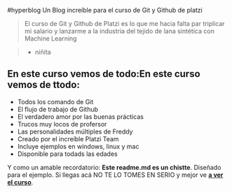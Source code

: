 #hyperblog
Un Blog increíble para el curso de Git y Github de platzi
> El curso de Git y Github de Platzi es lo que me hacia falta par triplicar mi salario y lanzarme a la industria  del tejido de lana sintética con Machine Learning

> - niñita

## En este curso vemos de todo:En este curso vemos de ttodo:
* Todos los comando de Git
* El flujo de trabajo de Github
* El verdadero amor por las buenas prácticas
* Trucos muy locos de profersor
* Las personalidades múltiples de Freddy
* Creado por el increíble Platzi Team
* Incluye ejemplos en windows, linux y mac
* Disponible para todads las edades

Y como un amable recordatorio: **Este readme.md es un chistte**. Diseñado para el ejemplo. Si llegas acá NO TE LO TOMES EN SERIO y mejor ve [**a ver el curso**](https://platzi.com/cursos/git-github/ "a ver el curso").